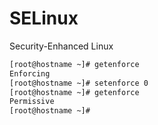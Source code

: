 # SELinux
Security-Enhanced Linux

```bash
[root@hostname ~]# getenforce
Enforcing
[root@hostname ~]# setenforce 0
[root@hostname ~]# getenforce
Permissive
[root@hostname ~]#
```

